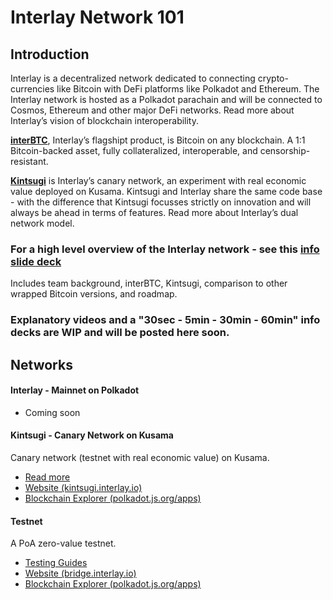 # Interlay Network 101

## Introduction

Interlay is a decentralized network dedicated to connecting crypto-currencies like Bitcoin with DeFi platforms like Polkadot and Ethereum. The Interlay network is hosted as a Polkadot parachain and will be connected to Cosmos, Ethereum and other major DeFi networks. Read more about Interlay’s vision of blockchain interoperability.

**[interBTC](/getting-started/overview?id=interbtc-bitcoin-on-any-blockchain)**, Interlay’s flagshipt product, is Bitcoin on any blockchain. A 1:1 Bitcoin-backed asset, fully collateralized, interoperable, and censorship-resistant.

**[Kintsugi](../kintsugi/overview)** is Interlay’s canary network, an experiment with real economic value deployed on Kusama. Kintsugi and Interlay share the same code base - with the difference that Kintsugi focusses strictly on innovation and will always be ahead in terms of features. Read more about Interlay’s dual network model.

### For a high level overview of the Interlay network - see this [ info slide deck](https://docs.google.com/presentation/d/1nqxPiL5Ya5IBEkofdg5TVa4gc4SkBXTpHWOX15duqns/edit#slide=id.g86723de484_0_6)
Includes team background, interBTC, Kintsugi, comparison to other wrapped Bitcoin versions, and roadmap.

### Explanatory videos and a "30sec - 5min - 30min - 60min" info decks are WIP and will be posted here soon.


## Networks

#### Interlay - Mainnet on Polkadot

- Coming soon

#### Kintsugi - Canary Network on Kusama

Canary network (testnet with real economic value) on Kusama.

- [Read more](../kintsugi/overview.md)
- [Website (kintsugi.interlay.io)](https://kintsugi.interlay.io/)
- [Blockchain Explorer (polkadot.js.org/apps)](https://polkadot.js.org/apps/?rpc=wss%3A%2F%2Fapi-kusama.interlay.io%2Fparachain#/explorer)

#### Testnet

A PoA zero-value testnet.

- [Testing Guides](../guides/prereq.md)
- [Website (bridge.interlay.io)](https://bridge.interlay.io/)
- [Blockchain Explorer (polkadot.js.org/apps)](https://polkadot.js.org/apps/?rpc=wss%3A%2F%2Fapi.interlay.io%2Fparachain%2F#/explorer)
